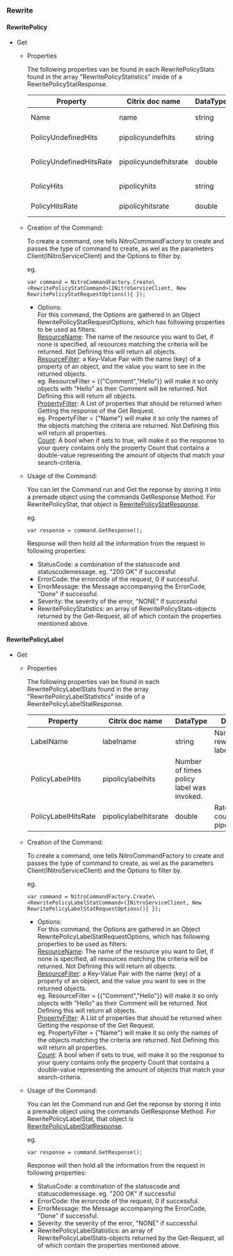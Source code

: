### Rewrite

#### RewritePolicy

+ Get
    * Properties  

        The following properties van be found in each RewritePolicyStats found in the array "RewritePolicyStatistics" inside of a RewritePolicyStatResponse.

        Property|Citrix doc name|DataType|Description
        ---|---|---|---
        Name|name|string|Name of the rewrite policy.
        PolicyUndefinedHits|pipolicyundefhits|string|Number of undef hits on the policy
        PolicyUndefinedHitsRate|pipolicyundefhitsrate|double|Rate (/s) counter for pipolicyundefhits
        PolicyHits|pipolicyhits|string|Number of hits on the policy
        PolicyHitsRate|pipolicyhitsrate|double|Rate (/s) counter for pipolicyhits


    * Creation of the Command:  

        To create a command, one tells NitroCommandFactory to create and passes the type of command to create, as wel as the parameters Client(INitroServiceClient) and the Options to filter by.  

        eg. 
        ```
        var command = NitroCommandFactory.Create\<RewritePolicyStatCommand>(INitroServiceClient, New RewritePolicyStatRequestOptions(){ });
        ```
        
        - Options:  
        For this command, the Options are gathered in an Object RewritePolicyStatRequestOptions, which has following properties to be used as filters:  
        <u>ResourceName</u>: The name of the resource you want to Get, if none is specified, all resources matching the criteria will be returned.  Not Defining this will return all objects.  
        <u>ResourceFilter</u>: a Key-Value Pair with the name (key) of a property of an object, and the value you want to see in the returned objects.  
        eg. ResourceFilter = {{"Comment","Hello"}} will make it so only objects with "Hello" as their Comment will be returned. Not Defining this will return all objects.  
        <u>PropertyFilter</u>: A List of properties that should be returned when Getting the response of the Get Request.  
        eg. PropertyFilter = {"Name"} will make it so only the names of the objects matching the criteria are returned. Not Defining this will return all properties.  
        <u>Count</u>: A bool when if sets to true, will make it so the response to your query contains only the property Count that contains a double-value representing the amount of objects that match your search-criteria.

    * Usage of the Command:

        You can let the Command run and Get the reponse by storing it into a premade object using the commands GetResponse Method. For RewritePolicyStat, that object is <u>RewritePolicyStatResponse</u>.

        eg. 
        ```
        var response = command.GetResponse(); 
        ```

        Response will then hold all the information from the request in following properties:   
        - StatusCode: a combination of the statuscode and statuscodemessage. eg. "200 OK" if successful
        - ErrorCode: the errorcode of the request, 0 if successful.
        - ErrorMessage: the Message accompanying the ErrorCode, "Done" if successful.
        - Severity: the severity of the error, "NONE" if successful
        - RewritePolicyStatistics: an array of RewritePolicyStats-objects returned by the Get-Request, all of which contain the properties mentioned above.




#### RewritePolicyLabel

+ Get
    * Properties  

        The following properties van be found in each RewritePolicyLabelStats found in the array "RewritePolicyLabelStatistics" inside of a RewritePolicyLabelStatResponse.

        Property|Citrix doc name|DataType|Description
        ---|---|---|---
        LabelName|labelname|string|Name of the rewrite policy label.
        PolicyLabelHits|pipolicylabelhits|Number of times policy label was invoked.
        PolicyLabelHitsRate|pipolicylabelhitsrate|double|Rate (/s) counter for pipolicylabelhits


    * Creation of the Command:  

        To create a command, one tells NitroCommandFactory to create and passes the type of command to create, as wel as the parameters Client(INitroServiceClient) and the Options to filter by.  

        eg. 
        ```
        var command = NitroCommandFactory.Create\<RewritePolicyLabelStatCommand>(INitroServiceClient, New RewritePolicyLabelStatRequestOptions(){ });
        ```
        
        - Options:  
        For this command, the Options are gathered in an Object RewritePolicyLabelStatRequestOptions, which has following properties to be used as filters:  
        <u>ResourceName</u>: The name of the resource you want to Get, if none is specified, all resources matching the criteria will be returned.  Not Defining this will return all objects.  
        <u>ResourceFilter</u>: a Key-Value Pair with the name (key) of a property of an object, and the value you want to see in the returned objects.  
        eg. ResourceFilter = {{"Comment","Hello"}} will make it so only objects with "Hello" as their Comment will be returned. Not Defining this will return all objects.  
        <u>PropertyFilter</u>: A List of properties that should be returned when Getting the response of the Get Request.  
        eg. PropertyFilter = {"Name"} will make it so only the names of the objects matching the criteria are returned. Not Defining this will return all properties.  
        <u>Count</u>: A bool when if sets to true, will make it so the response to your query contains only the property Count that contains a double-value representing the amount of objects that match your search-criteria.

    * Usage of the Command:

        You can let the Command run and Get the reponse by storing it into a premade object using the commands GetResponse Method. For RewritePolicyLabelStat, that object is <u>RewritePolicyLabelStatResponse</u>.

        eg. 
        ```
        var response = command.GetResponse(); 
        ```

        Response will then hold all the information from the request in following properties:   
        - StatusCode: a combination of the statuscode and statuscodemessage. eg. "200 OK" if successful
        - ErrorCode: the errorcode of the request, 0 if successful.
        - ErrorMessage: the Message accompanying the ErrorCode, "Done" if successful.
        - Severity: the severity of the error, "NONE" if successful
        - RewritePolicyLabelStatistics: an array of RewritePolicyLabelStats-objects returned by the Get-Request, all of which contain the properties mentioned above.
